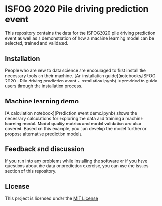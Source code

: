 # ISFOG 2020 Pile driving prediction event

This repository contains the data for the ISFOG2020 pile driving prediction event as well as a demonstration of how a machine learning model can be selected, trained and validated.

## Installation

People who are new to data science are encouraged to first install the necessary tools on their machine. [An installation guide](notebooks/ISFOG 2020 - Pile driving prediction event - Installation.ipynb) is provided to guide users through the installation process.

## Machine learning demo

[A calculation notebook](Prediction event demo.ipynb) shows the necessary calculations for exploring the data and training a machine learning model. Model quality metrics and model validation are also covered. Based on this example, you can develop the model further or propose alternative prediction models. 

## Feedback and discussion

If you run into any problems while installing the software or if you have questions about the data or prediction exercise, you can use the issues section of this repository.

## License

This project is licensed under the [MIT License](https://choosealicense.com/licenses/gpl-3.0/)